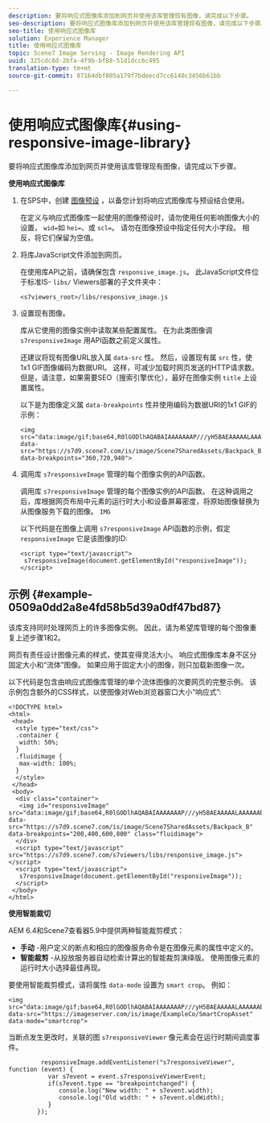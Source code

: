 ```yaml
---
description: 要将响应式图像库添加到网页并使用该库管理现有图像，请完成以下步骤。
seo-description: 要将响应式图像库添加到网页并使用该库管理现有图像，请完成以下步骤。
seo-title: 使用响应式图像库
solution: Experience Manager
title: 使用响应式图像库
topic: Scene7 Image Serving - Image Rendering API
uuid: 325cdc8d-2bfa-4f9b-bf88-51d1dcc6c495
translation-type: tm+mt
source-git-commit: 87164dbf805a179f7bdeecd7cc6140c3456b61bb

---
```



# 使用响应式图像库{#using-responsive-image-library}

要将响应式图像库添加到网页并使用该库管理现有图像，请完成以下步骤。

**使用响应式图像库**

1. 在SPS中，创建 [图像预设](http://help.adobe.com/en_US/scene7/using/WS2F6A1049-B41F-447d-A520-91227F9CDABF.html) ，以备您计划将响应式图像库与预设结合使用。

   在定义与响应式图像库一起使用的图像预设时，请勿使用任何影响图像大小的设置， `wid=`如 `hei=`、或 `scl=`。 请勿在图像预设中指定任何大小字段。 相反，将它们保留为空值。
1. 将库JavaScript文件添加到网页。

   在使用库API之前，请确保包含 `responsive_image.js`。 此JavaScript文件位于标准IS- `libs/` Viewers部署的子文件夹中：

   `<s7viewers_root>/libs/responsive_image.js`
1. 设置现有图像。

   库从它使用的图像实例中读取某些配置属性。 在为此类图像调 `s7responsiveImage` 用API函数之前定义属性。

   还建议将现有图像URL放入属 `data-src` 性。 然后，设置现有属 `src` 性，使1x1 GIF图像编码为数据URI。 这样，可减少加载时网页发送的HTTP请求数。 但是，请注意，如果需要SEO（搜索引擎优化），最好在图像实例 `title` 上设置属性。

   以下是为图像定义属 `data-breakpoints` 性并使用编码为数据URI的1x1 GIF的示例：

   ```
   <img src="data:image/gif;base64,R0lGODlhAQABAIAAAAAAAP///yH5BAEAAAAALAAAAAABAAEAAAIBRAA7" data-src="https://s7d9.scene7.com/is/image/Scene7SharedAssets/Backpack_B" data-breakpoints="360,720,940">
   ```

1. 调用库 `s7responsiveImage` 管理的每个图像实例的API函数。

   调用库 `s7responsiveImage` 管理的每个图像实例的API函数。 在这种调用之后，库根据网页布局中元素的运行时大小和设备屏幕密度，将原始图像替换为从图像服务下载的图像。 `IMG`

   以下代码是在图像上调用 `s7responsiveImage` API函数的示例，假定 `responsiveImage` 它是该图像的ID:

   ```
   <script type="text/javascript"> 
    s7responsiveImage(document.getElementById("responsiveImage")); 
   </script>
   ```

## 示例 {#example-0509a0dd2a8e4fd58b5d39a0df47bd87}

该库支持同时处理网页上的许多图像实例。 因此，请为希望库管理的每个图像重复上述步骤1和2。

网页有责任设计图像元素的样式，使其变得灵活大小。 响应式图像库本身不区分固定大小和“流体”图像。 如果应用于固定大小的图像，则只加载新图像一次。

以下代码是包含由响应式图像库管理的单个流体图像的次要网页的完整示例。 该示例包含额外的CSS样式，以使图像对Web浏览器窗口大小“响应式”:

```
<!DOCTYPE html> 
<html> 
 <head> 
  <style type="text/css"> 
  .container { 
   width: 50%; 
  } 
  .fluidimage { 
   max-width: 100%; 
  } 
  </style> 
 </head> 
 <body> 
  <div class="container"> 
   <img id="responsiveImage" src="data:image/gif;base64,R0lGODlhAQABAIAAAAAAAP///yH5BAEAAAAALAAAAAABAAEAAAIBRAA7" data-src="https://s7d9.scene7.com/is/image/Scene7SharedAssets/Backpack_B" data-breakpoints="200,400,600,800" class="fluidimage"> 
  </div> 
  <script type="text/javascript" src="https://s7d9.scene7.com/s7viewers/libs/responsive_image.js"></script> 
  <script type="text/javascript"> 
   s7responsiveImage(document.getElementById("responsiveImage")); 
  </script> 
 </body> 
</html>
```

**使用智能裁切**

AEM 6.4和Scene7查看器5.9中提供两种智能裁剪模式：

* **手动** -用户定义的断点和相应的图像服务命令是在图像元素的属性中定义的。
* **智能裁剪** -从投放服务器自动检索计算出的智能裁剪演绎版。 使用图像元素的运行时大小选择最佳再现。

要使用智能裁剪模式，请将属性 `data-mode` 设置为 `smart crop`。 例如：

```
<img 
src="data:image/gif;base64,R0lGODlhAQABAIAAAAAAAP///yH5BAEAAAAALAAAAAABAAEAAAIBRAA7" 
data-src="https://imageserver.com/is/image/ExampleCo/SmartCropAsset" 
data-mode="smartcrop">
```

当断点发生更改时，关联的图 `s7responsiveViewer` 像元素会在运行时期间调度事件。

```
         responsiveImage.addEventListener("s7responsiveViewer", function (event) { 
           var s7event = event.s7responsiveViewerEvent; 
           if(s7event.type == "breakpointchanged") { 
              console.log("New width: " + s7event.width); 
              console.log("Old width: " + s7event.oldWidth); 
           } 
        });
```
